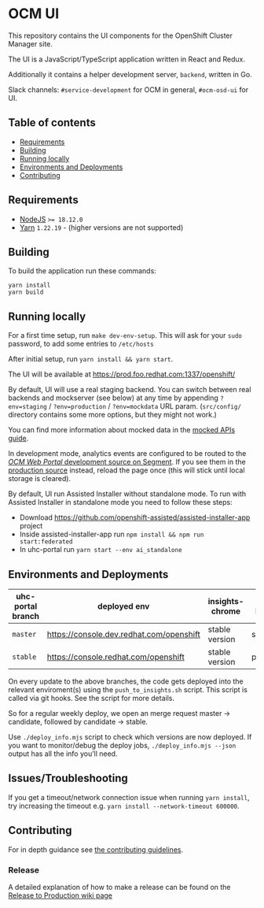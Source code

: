 # OCM UI

This repository contains the UI components for the OpenShift Cluster
Manager site.

The UI is a JavaScript/TypeScript application written in React and Redux.

Additionally it contains a helper development server, `backend`, written in Go.

Slack channels: `#service-development` for OCM in general, `#ocm-osd-ui` for UI.

## Table of contents

- [Requirements](#requirements)
- [Building](#building)
- [Running locally](#running-locally)
- [Environments and Deployments](#environments-and-deployments)
- [Contributing](#contributing)

## Requirements

- [NodeJS](https://nodejs.org/) `>= 18.12.0`
- [Yarn](https://classic.yarnpkg.com/lang/en/) `1.22.19` - (higher versions are not supported)

## Building

To build the application run these commands:

```
yarn install
yarn build
```

## Running locally

For a first time setup, run `make dev-env-setup`. This will ask for your `sudo` password, to add some entries to `/etc/hosts`

After initial setup, run `yarn install && yarn start`.

The UI will be available at https://prod.foo.redhat.com:1337/openshift/

By default, UI will use a real staging backend.
You can switch between real backends and mockserver (see below) at any time by
appending `?env=staging` / `?env=production` / `?env=mockdata` URL param.
(`src/config/` directory contains some more options, but they might not work.)

You can find more information about mocked data in the [mocked APIs guide](mockdata/README.md).

In development mode, analytics events are configured to be routed
to the [_OCM Web Portal_ development source on Segment](https://app.segment.com/redhat-devtools/sources/ocm_web_portal_dev/overview).
If you see them in the [production source](https://app.segment.com/redhat-devtools/sources/ocm_web_portal/overview) instead, reload the page once
(this will stick until local storage is cleared).

By default, UI run Assisted Installer without standalone mode. To run with Assisted Installer in standalone mode you need to follow these steps:
- Download https://github.com/openshift-assisted/assisted-installer-app project
- Inside assisted-installer-app run `npm install && npm run start:federated`
- In uhc-portal run `yarn start --env ai_standalone`

## Environments and Deployments

| uhc-portal branch | deployed env                                            | insights-chrome | default backend |
| ----------------- | ------------------------------------------------------- | --------------- | --------------- |
| `master`          | https://console.dev.redhat.com/openshift                | stable version  | staging         |
| `stable`          | https://console.redhat.com/openshift                    | stable version  | production      |

On every update to the above branches, the code gets deployed into the relevant
enviroment(s) using the `push_to_insights.sh` script. This script is
called via git hooks. See the script for more details.

So for a regular weekly deploy, we open an merge request master -> candidate,
followed by candidate -> stable.

Use `./deploy_info.mjs` script to check which versions are now deployed.
If you want to monitor/debug the deploy jobs, `./deploy_info.mjs --json`
output has all the info you’ll need.

## Issues/Troubleshooting

If you get a timeout/network connection issue when running `yarn install`, try increasing the timeout e.g.
`yarn install --network-timeout 600000`.

## Contributing

For in depth guidance see [the contributing guidelines](docs/contributing.md).

### Release

A detailed explanation of how to make a release can be found on the [Release to Production wiki page](https://github.com/RedHatInsights/uhc-portal/wiki/Release-Guide)

